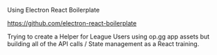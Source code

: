 
<p>
  Using Electron React Boilerplate
  
  <a>https://github.com/electron-react-boilerplate</a>
  
  Trying to create a Helper for League Users using op.gg app assets but building all of the API calls / State management as a React training.
</p
